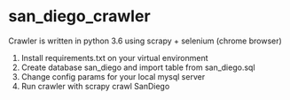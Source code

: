 # san_diego_crawler
Crawler is written in python 3.6 using scrapy + selenium (chrome browser)

1. Install requirements.txt on your virtual environment
2. Create database san_diego and import table from san_diego.sql
3. Change config params for your local mysql server
4. Run crawler with scrapy crawl SanDiego
